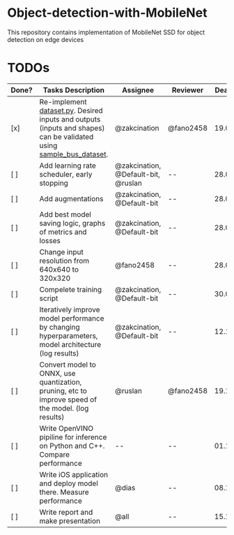 # Object-detection-with-MobileNet
This repository contains implementation of MobileNet SSD for object detection on edge devices

# TODOs 

| Done? | Tasks Description | Assignee | Reviewer | Deadline | 
| -- | -- | -- | -- | -- |
| [x] | Re-implement [dataset.py](dataset.py). Desired inputs and outputs (inputs and shapes) can be validated using [sample_bus_dataset](sample_bus_dataset).  | @zakcination | @fano2458 | 19.09.24
| [ ] | Add learning rate scheduler, early stopping | @zakcination, @Default-bit, @ruslan | -- | 28.09.24 |
| [ ] | Add augmentations | @zakcination, @Default-bit | -- | 28.09.24 |
| [ ] | Add best model saving logic, graphs of metrics and losses | @zakcination, @Default-bit | -- | 28.09.24 |
| [ ] | Change input resolution from 640x640 to 320x320 | @fano2458 | -- | 28.09.24 |
| [ ] | Compelete training script | @zakcination, @Default-bit | -- | 30.09.24 |
| [ ] | Iteratively improve model performance by changing hyperparameters, model architecture (log results) | @zakcination, @Default-bit | -- | 12.10.24 |
| [ ] | Convert model to ONNX, use quantization, pruning, etc to improve speed of the model. (log results) | @ruslan | @fano2458 | 19.10.24
| [ ] | Write OpenVINO pipiline for inference on Python and C++. Compare performance | -- | -- | 01.11.24
| [ ] | Write iOS application and deploy model there. Measure performance | @dias | -- | 08.11.24
| [ ] | Write report and make presentation | @all | -- | 15.11.24
